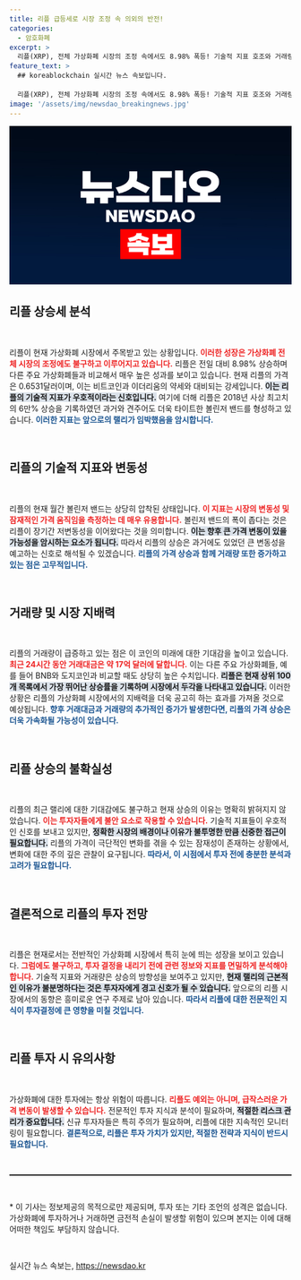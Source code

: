 ```yaml
---
title: 리플 급등세로 시장 조정 속 의외의 반전!
categories:
  - 암호화폐
excerpt: >
  리플(XRP), 전체 가상화폐 시장의 조정 속에서도 8.98% 폭등! 기술적 지표 호조와 거래량 급증으로 2018년 6만% 상승 재현이 기대된다. 시장의 이목이 집중되는 이유는? 클릭해서 확인해보세요!
feature_text: >
  ## koreablockchain 실시간 뉴스 속보입니다.

  리플(XRP), 전체 가상화폐 시장의 조정 속에서도 8.98% 폭등! 기술적 지표 호조와 거래량 급증으로 2018년 6만% 상승 재현이 기대된다. 시장의 이목이 집중되는 이유는? 클릭해서 확인해보세요!
image: '/assets/img/newsdao_breakingnews.jpg'
---
```


<p><img src="/assets/img/newsdao_breakingnews.jpg" alt="koreablockchain 속보" /></p>

<h2 data-ke-size="size26">리플 상승세 분석</h2>

<p data-ke-size="size16">&nbsp;</p>

<p>리플이 현재 가상화폐 시장에서 주목받고 있는 상황입니다. <b><span style="color: #ee2323;">이러한 성장은 가상화폐 전체 시장의 조정에도 불구하고 이루어지고 있습니다.</span></b> 리플은 전일 대비 8.98% 상승하며 다른 주요 가상화폐들과 비교해서 매우 높은 성과를 보이고 있습니다. 현재 리플의 가격은 0.6531달러이며, 이는 비트코인과 이더리움의 약세와 대비되는 강세입니다. <b><span style="background-color: #21538527;">이는 리플의 기술적 지표가 우호적이라는 신호입니다.</span></b> 여기에 더해 리플은 2018년 사상 최고치의 6만% 상승을 기록하였던 과거와 견주어도 더욱 타이트한 볼린저 밴드를 형성하고 있습니다. <b><span style="color: #1a5490;">이러한 지표는 앞으로의 랠리가 임박했음을 암시합니다.</span></b></p>

<p data-ke-size="size16">&nbsp;</p>

<h2 data-ke-size="size26">리플의 기술적 지표와 변동성</h2>

<p data-ke-size="size16">&nbsp;</p>

<p>리플의 현재 월간 볼린저 밴드는 상당히 압착된 상태입니다. <b><span style="color: #ee2323;">이 지표는 시장의 변동성 및 잠재적인 가격 움직임을 측정하는 데 매우 유용합니다.</span></b> 볼린저 밴드의 폭이 좁다는 것은 리플이 장기간 저변동성을 이어왔다는 것을 의미합니다. <b><span style="background-color: #21538527;">이는 향후 큰 가격 변동이 있을 가능성을 암시하는 요소가 됩니다.</span></b> 따라서 리플의 상승은 과거에도 있었던 큰 변동성을 예고하는 신호로 해석될 수 있겠습니다. <b><span style="color: #1a5490;">리플의 가격 상승과 함께 거래량 또한 증가하고 있는 점은 고무적입니다.</span></b></p>

<p data-ke-size="size16">&nbsp;</p>

<h2 data-ke-size="size26">거래량 및 시장 지배력</h2>

<p data-ke-size="size16">&nbsp;</p>

<p>리플의 거래량이 급증하고 있는 점은 이 코인의 미래에 대한 기대감을 높이고 있습니다. <b><span style="color: #ee2323;">최근 24시간 동안 거래대금은 약 17억 달러에 달합니다.</span></b> 이는 다른 주요 가상화폐들, 예를 들어 BNB와 도지코인과 비교할 때도 상당히 높은 수치입니다. <b><span style="background-color: #21538527;">리플은 현재 상위 100개 목록에서 가장 뛰어난 상승률을 기록하며 시장에서 두각을 나타내고 있습니다.</span></b> 이러한 상황은 리플의 가상화폐 시장에서의 지배력을 더욱 공고히 하는 효과를 가져올 것으로 예상됩니다. <b><span style="color: #1a5490;">향후 거래대금과 거래량의 추가적인 증가가 발생한다면, 리플의 가격 상승은 더욱 가속화될 가능성이 있습니다.</span></b> </p>

<p data-ke-size="size16">&nbsp;</p>

<h2 data-ke-size="size26">리플 상승의 불확실성</h2>

<p data-ke-size="size16">&nbsp;</p>

<p>리플의 최근 랠리에 대한 기대감에도 불구하고 현재 상승의 이유는 명확히 밝혀지지 않았습니다. <b><span style="color: #ee2323;">이는 투자자들에게 불안 요소로 작용할 수 있습니다.</span></b> 기술적 지표들이 우호적인 신호를 보내고 있지만, <b><span style="background-color: #21538527;">정확한 시장의 배경이나 이유가 불투명한 만큼 신중한 접근이 필요합니다.</span></b> 리플의 가격이 극단적인 변화를 겪을 수 있는 잠재성이 존재하는 상황에서, 변화에 대한 주의 깊은 관찰이 요구됩니다. <b><span style="color: #1a5490;">따라서, 이 시점에서 투자 전에 충분한 분석과 고려가 필요합니다.</span></b></p>

<p data-ke-size="size16">&nbsp;</p>

<h2 data-ke-size="size26">결론적으로 리플의 투자 전망</h2>

<p data-ke-size="size16">&nbsp;</p>

<p>리플은 현재로서는 전반적인 가상화폐 시장에서 특히 눈에 띄는 성장을 보이고 있습니다. <b><span style="color: #ee2323;">그럼에도 불구하고, 투자 결정을 내리기 전에 관련 정보와 지표를 면밀하게 분석해야 합니다.</span></b> 기술적 지표와 거래량은 상승의 방향성을 보여주고 있지만, <b><span style="background-color: #21538527;">현재 랠리의 근본적인 이유가 불분명하다는 것은 투자자에게 경고 신호가 될 수 있습니다.</span></b> 앞으로의 리플 시장에서의 동향은 흥미로운 연구 주제로 남아 있습니다. <b><span style="color: #1a5490;">따라서 리플에 대한 전문적인 지식이 투자결정에 큰 영향을 미칠 것입니다.</span></b> </p>

<p data-ke-size="size16">&nbsp;</p>

<h2 data-ke-size="size26">리플 투자 시 유의사항</h2>

<p data-ke-size="size16">&nbsp;</p>

<p>가상화폐에 대한 투자에는 항상 위험이 따릅니다. <b><span style="color: #ee2323;">리플도 예외는 아니며, 급작스러운 가격 변동이 발생할 수 있습니다.</span></b> 전문적인 투자 지식과 분석이 필요하며, <b><span style="background-color: #21538527;">적절한 리스크 관리가 중요합니다.</span></b> 신규 투자자들은 특히 주의가 필요하며, 리플에 대한 지속적인 모니터링이 필요합니다. <b><span style="color: #1a5490;">결론적으로, 리플은 투자 가치가 있지만, 적절한 전략과 지식이 반드시 필요합니다.</span></b> </p>

<p data-ke-size="size16">&nbsp;</p>

<hr style="height:1px;border:none;border-top:1px solid black;" />

<p data-ke-size="size16">&nbsp;</p>

<p data-ke-size="size16">* 이 기사는 정보제공의 목적으로만 제공되며, 투자 또는 기타 조언의 성격은 없습니다. 가상화폐에 투자하거나 거래하면 금전적 손실이 발생할 위험이 있으며 본지는 이에 대해 어떠한 책임도 부담하지 않습니다.</p> 

<p data-ke-size="size16">&nbsp;</p>
실시간 뉴스 속보는, <a href="https://newsdao.kr" rel="dofollow">https://newsdao.kr</a>


